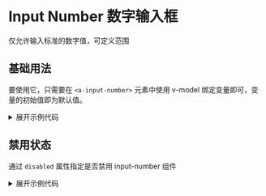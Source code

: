 <script setup>
import Basic from './component/Basic.vue'
import Disabled from './component/Disabled.vue' 
</script>

# Input Number 数字输入框

仅允许输入标准的数字值，可定义范围

## 基础用法
要使用它，只需要在 `<a-input-number>` 元素中使用 v-model 绑定变量即可，变量的初始值即为默认值。

<div class="example">
 <Basic/>
</div>

<details>
<summary>展开示例代码</summary>

```vue
<template>
  <a-input-number v-model="input" placeholder="Please input" />
</template>

<script lang="ts" setup>
import { ref } from 'vue'
const input = ref(520)
</script>

```

</details>

## 禁用状态

通过 `disabled` 属性指定是否禁用 input-number 组件

<div class="example">
 <Disabled />
</div>

<details>
<summary>展开示例代码</summary>

```vue
<template>
  <a-input v-model="input" disabled placeholder="Please input" />
</template>

<script lang="ts" setup>
import { ref } from 'vue'
const input = ref('')
</script>
```

</details>

